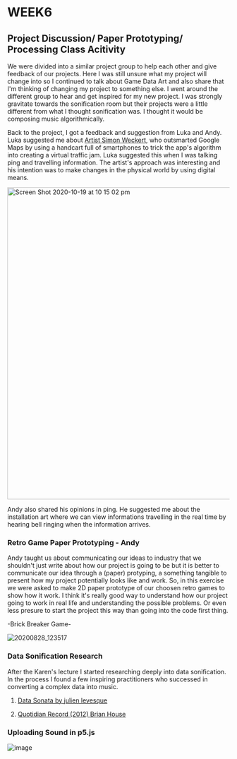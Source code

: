 # WEEK6
## Project Discussion/ Paper Prototyping/ Processing Class Acitivity

We were divided into a similar project group to help each other and give feedback of our projects. Here I was still unsure what my project will change into so I continued to talk about Game Data Art and also share that I'm thinking of changing my project to something else. I went around the different group to hear and get inspired for my new project. I was strongly gravitate towards the sonification room but their projects were a little different from what I thought sonification was. I thought it would be composing music algorithmically.

Back to the project, I got a feedback and suggestion from Luka and Andy. Luka suggested me about [Artist Simon Weckert](http://simonweckert.com/googlemapshacks.html), who outsmarted Google Maps by using a handcart full of smartphones to trick the app's algorithm into creating a virtual traffic jam. Luka suggested this when I was talking ping and travelling information. The artist's approach was interesting and his intention was to make changes in the physical world by using digital means.

<img width="707" alt="Screen Shot 2020-10-19 at 10 15 02 pm" src="https://user-images.githubusercontent.com/68723268/96443588-961f7c80-1258-11eb-8cd6-b59990b7609f.png">

Andy also shared his opinions in ping. He suggested me about the installation art where we can view informations travelling in the real time by hearing bell ringing when the information arrives.

### Retro Game Paper Prototyping - Andy

Andy taught us about communicating our ideas to industry that we shouldn't just write about how our project is going to be but it is better to communicate our idea through a (paper) protyping, a something tangible to present how my project potentially looks like and work.
So, in this exercise we were asked to make 2D paper prototype of our choosen retro games to show how it work. I think it's really good way to understand how our project going to work in real life and understanding the possible problems. Or even less presure to start the project this way than going into the code first thing.

-Brick Breaker Game-

![20200828_123517](https://user-images.githubusercontent.com/68723268/96445546-cd435d00-125b-11eb-89ff-d25491cea73e.gif)

### Data Sonification Research

After the Karen's lecture I started researching deeply into data sonification. In the process I found a few inspiring practitioners who successed in converting a complex data into music.

1. [Data Sonata by julien levesque](http://www.julienlevesque.net/Data_Sonata/index-en.html)


2. [Quotidian Record (2012) Brian House](https://brianhouse.net/works/quotidian_record/)

### Uploading Sound in p5.js

![image](https://user-images.githubusercontent.com/68723268/96550736-f405a000-12fc-11eb-953f-c4e6b68b0e0e.png)
